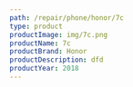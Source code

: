 ```yaml
---
path: /repair/phone/honor/7c
type: product
productImage: img/7c.png
productName: 7c
productBrand: Honor
productDescription: dfd
productYear: 2018
---
```

